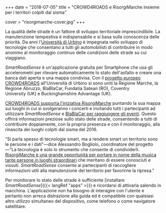 +++
date = "2018-07-05"
title = "CROWD4ROADS e RisorgiMarche insieme per i territori colpiti dal sisma"

cover = "risorgimarche-cover.jpg"
+++

La qualità delle strade è un fattore di sviluppo territoriale imprescindibile. La manutenzione tempestiva è indispensabile e si basa sulla conoscenza delle priorità. Da anni l'[Università di Urbino](http://informatica.uniurb.it/) è impegnata nello sviluppo di tecnologie che consentano a tutti gli automobilisti di contribuire in modo anonimo al monitoraggio continuo delle condizioni delle strade su cui viaggiano.

*SmartRoadSense* è un'applicazione gratuita per Smartphone che usa gli accelerometri per rilevare automaticamente lo stato dell'asfalto e creare una banca dati aperta e una mappa condivisa. Con il [progetto europeo CROWD4ROADS](http://www.c4rs.eu) all'Università di Urbino si sono uniti la Regione Marche, la Regione Abruzzo, BlaBlaCar, Fundatia Satean&nbsp;(RO), Coventry University&nbsp;(UK) e Buckinghamshire Advantage&nbsp;(UK).

[CROWD4ROADS supporta l'iniziativa RisorgiMarche](http://www.c4rs.eu/news/risorgimarche-with-crowd4roads-and-smartroadsense/) puntando la sua mappa sui luoghi in cui si svolgeranno i concerti e invitando tutti i partecipanti ad utilizzare *SmartRoadSense* e [BlaBlaCar per raggiungere gli eventi](https://www.blablacar.it/blablalife/destinazioni/blablacar-risorgimarche-smartroadsense). Questo offrirà informazioni preziose sullo stato delle strade, consentendo a tutti di contribuire doppiamente, con la propria presenza e con il monitoraggio, alla rinascita dei luoghi colpiti dal sisma del 2016.

"Si parla spesso di tecnologie smart, ma a rendere smart un territorio sono le persone e i dati"&mdash;dice Alessandro Bogliolo, coordinatore del progetto&mdash;"La tecnologia è solo lo strumento che consente di condividerli. [RisorgiMarche è una grande opportunità per portare in nome della musica tante persone in luoghi straordinari](https://risorgimarche.it/) che meritano di essere conosciuti e vissuti. *SmartRoadSense* consente ai partecipanti di raccogliere informazioni utili alla manutenzione del territorio per favorirne la ripresa."

Per monitorare lo stato delle strade è sufficiente [installare *SmartRoadSense*]({{< langRef "apps" >}}) e ricordarsi di attivarla salendo in macchina. L'applicazione non ha bisogno di interagire con l'utente e pertanto non arreca distrazione alla guida ed è compatibile con qualsiasi altro utilizzo simultaneo del dispositivo, come telefono o come navigatore satellitare.
